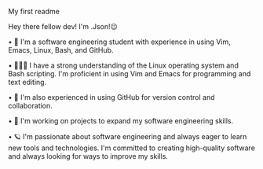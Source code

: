 My first readme

Hey there fellow dev! I'm .Json!😉

• 🦾 I'm a software engineering student with experience in using Vim, Emacs, Linux, Bash, and GitHub.

• 👨🏽‍💻 I have a strong understanding of the Linux operating system and Bash scripting. I'm proficient in using Vim and Emacs for programming and text editing. 

• 🔮 I'm also experienced in using GitHub for version control and collaboration.

• 🧰 I'm working on projects to expand my software engineering skills.

• 🪐 I'm passionate about software engineering and always eager to learn new tools and technologies. I'm committed to creating high-quality software and always looking for ways to improve my skills.
